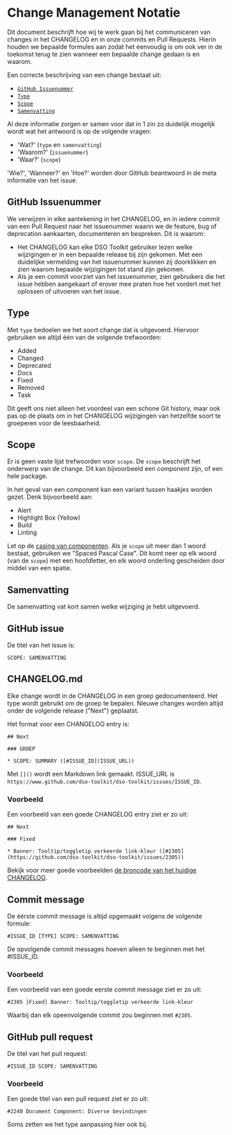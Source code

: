 # Change Management Notatie

Dit document beschrijft hoe wij te werk gaan bij het communiceren van changes in het CHANGELOG en in onze commits en Pull Requests. Hierin houden we bepaalde formules aan zodat het eenvoudig is om ook ver in de toekomst terug te zien wanneer een bepaalde change gedaan is en waarom.

Een correcte beschrijving van een change bestaat uit:

- [`GitHub Issuenummer`](#github-issuenummer)
- [`Type`](#type)
- [`Scope`](#scope)
- [`Samenvatting`](#samenvatting)

Al deze informatie zorgen er samen voor dat in 1 zin zo duidelijk mogelijk wordt wat het antwoord is op de volgende vragen:

- 'Wat?' (`type` en `samenvatting`)
- 'Waarom?' (`issuenummer`)
- 'Waar?' (`scope`)

'Wie?', 'Wanneer?' en 'Hoe?' worden door GitHub beantwoord in de meta informatie van het issue.

## GitHub Issuenummer

We verwijzen in elke aantekening in het CHANGELOG, en in iedere commit van een Pull Request naar het issuenummer waarin we de feature, bug of deprecation aankaarten, documenteren en bespreken. Dit is waarom:

- Het CHANGELOG kan elke DSO Toolkit gebruiker lezen welke wijzigingen er in een bepaalde release bij zijn gekomen. Met een duidelijke vermelding van het issuenummer kunnen zij doorklikken en zien waarom bepaalde wijzigingen tot stand zijn gekomen.
- Als je een commit voorziet van het issuenummer, zien gebruikers die het issue hebben aangekaart of erover mee praten hoe het vordert met het oplossen of uitvoeren van het issue.

## Type

Met `type` bedoelen we het soort change dat is uitgevoerd.
Hiervoor gebruiken we altijd één van de volgende trefwoorden:

- Added
- Changed
- Deprecated
- Docs
- Fixed
- Removed
- Task

Dit geeft ons niet alleen het voordeel van een schone Git history, maar ook pas op de plaats om in het CHANGELOG wijzigingen van hetzelfde soort te groeperen voor de leesbaarheid.

## Scope

Er is geen vaste lijst trefwoorden voor `scope`. De `scope` beschrijft het onderwerp van de change. Dit kan bijvoorbeeld een component zijn, of een hele package.

In het geval van een component kan een variant tussen haakjes worden gezet. Denk bijvoorbeeld aan:

- Alert
- Highlight Box (Yellow)
- Build
- Linting

Let op de [casing van componenten](./schrijfwijze-componenten.md). Als je `scope` uit meer dan 1 woord bestaat, gebruiken we "Spaced Pascal Case". Dit komt neer op elk woord (van de `scope`) met een hoofdletter, en elk woord onderling gescheiden door middel van een spatie.

## Samenvatting

De samenvatting vat kort samen welke wijziging je hebt uitgevoerd.

## GitHub issue

De titel van het issue is:

```
SCOPE: SAMENVATTING
```

## CHANGELOG.md

Elke change wordt in de CHANGELOG in een groep gedocumenteerd. Het type wordt gebruikt om de groep te bepalen. Nieuwe changes worden altijd onder de volgende release ("Next") geplaatst.

Het format voor een CHANGELOG entry is:

```
## Next

### GROEP

* SCOPE: SUMMARY ([#ISSUE_ID](ISSUE_URL))
```

Met `[]()` wordt een Markdown link gemaakt. ISSUE_URL is `https://www.github.com/dso-toolkit/dso-toolkit/issues/ISSUE_ID`.

### Voorbeeld

Een voorbeeld van een goede CHANGELOG entry ziet er zo uit:

```
## Next

### Fixed

* Banner: Tooltip/toggletip verkeerde link-kleur ([#2305](https://github.com/dso-toolkit/dso-toolkit/issues/2305))
```

Bekijk voor meer goede voorbeelden [de broncode van het huidige CHANGELOG](https://raw.githubusercontent.com/dso-toolkit/dso-toolkit/master/CHANGELOG.md).

## Commit message

De éérste commit message is altijd opgemaakt volgens de volgende formule:

```
#ISSUE_ID [TYPE] SCOPE: SAMENVATTING
```

De opvolgende commit messages hoeven alleen te beginnen met het #ISSUE_ID.

### Voorbeeld

Een voorbeeld van een goede eerste commit message ziet er zo uit:

```
#2305 [Fixed] Banner: Tooltip/toggletip verkeerde link-kleur
```

Waarbij dan elk opeenvolgende commit zou beginnen met `#2305`.

## GitHub pull request

De titel van het pull request:

```
#ISSUE_ID SCOPE: SAMENVATTING
```

### Voorbeeld

Een goede titel van een pull request ziet er zo uit:

```
#2240 Document Component: Diverse bevindingen
```

Soms zetten we het type aanpassing hier ook bij.
